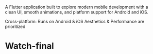 A Flutter application built to explore modern mobile development with a clean UI, smooth animations, and platform support for Android and iOS.

Cross-platform: Runs on Android & iOS
Aesthetics & Performance are prioritized 

# Watch-final
